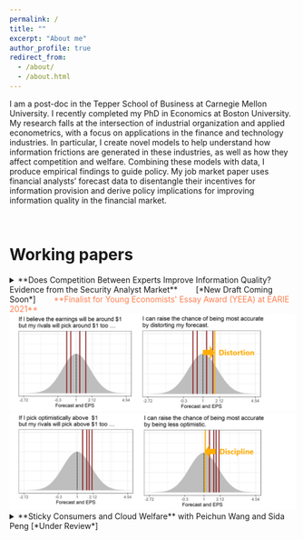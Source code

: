 ```yaml
---
permalink: /
title: ""
excerpt: "About me"
author_profile: true
redirect_from:
  - /about/
  - /about.html
---
```


I am a post-doc in the Tepper School of Business at Carnegie Mellon University. I recently completed my PhD in Economics at Boston University. My research falls at the intersection of industrial organization and applied econometrics, with a focus on applications in the finance and technology industries. In particular, I create novel models to help understand how information frictions are generated in these industries, as well as how they affect competition and welfare. Combining these models with data, I produce empirical findings to guide policy. My job market paper uses financial analysts’ forecast data to disentangle their incentives for information provision and derive policy implications for improving information quality in the financial market.

<br>

# Working papers

<details>
<summary markdown='span'>
**Does Competition Between Experts Improve Information Quality? Evidence from the Security Analyst Market**      
&emsp;&emsp;[*New Draft Coming Soon*]           
<span style="color:coral">
&emsp;&emsp;**Finalist for Young Economists' Essay Award (YEEA) at EARIE 2021**
</span>         
</summary>

* *Financial analysts are rewarded for being* ***the most accurate****. This leads them to distort their forecasts to differentiate themselves from their peers, but also disciplines their optimism bias. In the current market, the disciplinary effect dominates while both effects are present, so it is optimal to have moderate competition between analysts to both improve aggregate information and contain the distortion.*
</details>
<img src="/images/distortion.png" class = "center" width="600" />

<img src="/images/discipline.png" class = "center" width="600" />

<br>
<details>
<summary markdown='span'>
**Sticky Consumers and Cloud Welfare**    
with Peichun Wang and Sida Peng      
[*Under Review*]    
</summary>      

* *Cloud computing creates big welfare benefits, particularly for smaller firms, but we find that cloud customers are sticky to old cloud products, thus undermining cloud's benefits. Cloud migration services and introductory discounts, which incentivize firms to try new products, can improve both consumer welfare and provider revenue.*

</details>
